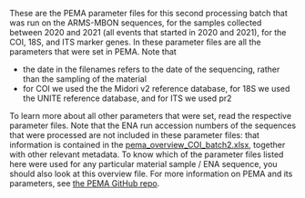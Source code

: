 These are the PEMA parameter files for this second processing batch that was run on the ARMS-MBON sequences, for the samples collected between 2020 and 2021 (all events that started in 2020 and 2021), for the COI, 18S, and ITS marker genes. 
In these parameter files are all the parameters that were set in PEMA. Note that 
* the date in the filenames refers to the date of the sequencing, rather than the sampling of the material
* for COI we used the the Midori v2 reference database, for 18S we used the UNITE reference database, and for ITS we used pr2

To learn more about all other parameters that were set, read the respective parameter files.
Note that the ENA run accession numbers of the sequences that were processed are not included in these parameter files: that information is contained in the
[pema_overview_COI_batch2.xlsx](https://github.com/arms-mbon/analysis_release_002/blob/main/pema_overview_batch2.xlsx), together with other relevant metadata. To know which of the parameter files listed here were used for any particular material sample / ENA sequence, you should also look at this overview file. 
For more information on PEMA and its parameters, see [the PEMA GitHub repo](https://github.com/hariszaf/pema).
